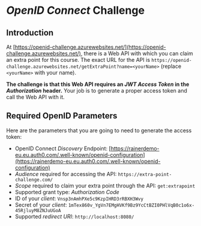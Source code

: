 # *OpenID Connect* Challenge

## Introduction

At [https://openid-challenge.azurewebsites.net/](https://openid-challenge.azurewebsites.net/), there is a Web API with which you can claim an extra point for this course. The exact URL for the API is `https://openid-challenge.azurewebsites.net/getExtraPoint?name=<yourName>` (replace `<yourName>` with your name).

**The challenge is that this Web API requires an *JWT Access Token* in the *Authorization* header.** Your job is to generate a proper access token and call the Web API with it.

## Required OpenID Parameters

Here are the parameters that you are going to need to generate the access token:

* OpenID Connect *Discovery* Endpoint: [https://rainerdemo-eu.eu.auth0.com/.well-known/openid-configuration](https://rainerdemo-eu.eu.auth0.com/.well-known/openid-configuration)
* *Audience* required for accessing the API: `https://extra-point-challenge.com/`
* *Scope* required to claim your extra point through the API: `get:extrapoint`
* Supported grant type: *Authorization Code*
* ID of your *client*: `Vnsp3nAmhPXe5c9KzpIHRD3rRBXH3Wvy`
* Secret of your *client*: `1mTex860v_YgVn7EMgHVKf9Bz9YcCtBZI0PHlVqB0c1o6x-45RjluyM8ZNJuUGoA`
* Supported *redirect URI*: `http://localhost:8080/`

